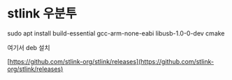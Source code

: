 # stlink 우분투

sudo apt install build-essential gcc-arm-none-eabi libusb-1.0-0-dev cmake

여기서 deb 설치

[https://github.com/stlink-org/stlink/releases](https://github.com/stlink-org/stlink/releases)